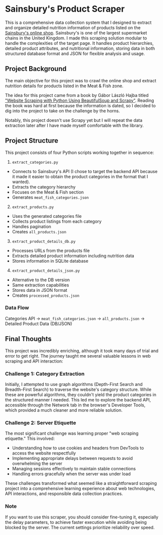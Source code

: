 # Sainsbury's Product Scraper

This is a comprehensive data collection system that I designed to extract and organize detailed nutrition information of products listed on the [Sainsbury's online shop](https://www.sainsburys.co.uk/). Sainsbury's is one of the largest supermarket chains in the United Kingdom. I made this scraping solution modular to handle the complexities of the target page. It handles product hierarchies, detailed product attributes, and nutritional information, storing data in both structured database format and JSON for flexible analysis and usage.

## Project Background

The main objective for this project was to crawl the online shop and extract nutrition details for products listed in the Meat & Fish zone. 

The idea for this project came from a book by Gábor László Hajba titled ["Website Scraping with Python Using BeautifulSoup and Scrapy"](https://link.springer.com/book/10.1007/978-1-4842-3925-4). Reading the book was hard at first because the information is dated, so I decided to dig into the project to take on the challenge by the horns. 

Notably, this project doesn't use Scrapy yet but I will repeat the data extraction later after I have made myself comfortable with the library.

## Project Structure

This project consists of four Python scripts working together in sequence:

1. `extract_categories.py`
  * Connects to Sainsbury's API (I chose to target the backend API because it made it easier to obtain the product categories in the format that I wanted).
  * Extracts the category hierarchy
  * Focuses on the Meat & Fish section
  * Generates `meat_fish_categories.json`

2. `extract_products.py`
  * Uses the generated categories file
  * Collects product listings from each category
  * Handles pagination
  * Creates `all_products.json`

3. `extract_product_details_db.py`
  * Processes URLs from the products file
  * Extracts detailed product information including nutrition data
  * Stores information in SQLite database

4. `extract_product_details_json.py`
  * Alternative to the DB version
  * Same extraction capabilities
  * Stores data in JSON format
  * Creates `processed_products.json`

### Data Flow
Categories API → `meat_fish_categories.json` → `all_products.json` → Detailed Product Data (DB/JSON)

## Final Thoughts

This project was incredibly enriching, although it took many days of trial and error to get right. The journey taught me several valuable lessons in web scraping and API interaction:

### Challenge 1: Category Extraction
Initially, I attempted to use graph algorithms (Depth-First Search and Breadth-First Search) to traverse the website's category structure. While these are powerful algorithms, they couldn't yield the product categories in the structured manner I needed. This led me to explore the backend API, accessible through the Network tab in the browser's Developer Tools, which provided a much cleaner and more reliable solution.

### Challenge 2: Server Etiquette
The most significant challenge was learning proper "web scraping etiquette." This involved:
* Understanding how to use cookies and headers from DevTools to access the website respectfully
* Implementing appropriate delays between requests to avoid overwhelming the server
* Managing sessions effectively to maintain stable connections
* Handling errors gracefully when the server was under load

These challenges transformed what seemed like a straightforward scraping project into a comprehensive learning experience about web technologies, API interactions, and responsible data collection practices.

### Note
If you want to use this scraper, you should consider fine-tuning it, especially the delay parameters, to achieve faster execution while avoiding being blocked by the server. The current settings prioritize reliability over speed.